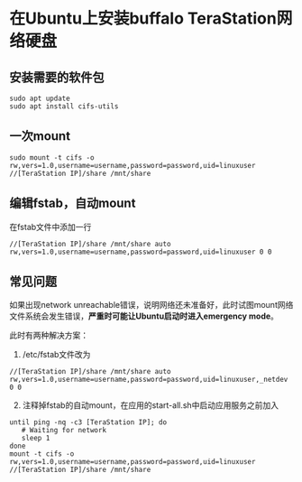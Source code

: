 # 在Ubuntu上安装buffalo TeraStation网络硬盘

## 安装需要的软件包
```
sudo apt update
sudo apt install cifs-utils
```
## 一次mount
```
sudo mount -t cifs -o rw,vers=1.0,username=username,password=password,uid=linuxuser //[TeraStation IP]/share /mnt/share
```

## 编辑fstab，自动mount
在fstab文件中添加一行
```
//[TeraStation IP]/share /mnt/share auto rw,vers=1.0,username=username,password=password,uid=linuxuser 0 0
```

## 常见问题

如果出现network unreachable错误，说明网络还未准备好，此时试图mount网络文件系统会发生错误，**严重时可能让Ubuntu启动时进入emergency mode**。

此时有两种解决方案：

1. /etc/fstab文件改为

```
//[TeraStation IP]/share /mnt/share auto rw,vers=1.0,username=username,password=password,uid=linuxuser,_netdev 0 0
```

2. 注释掉fstab的自动mount，在应用的start-all.sh中启动应用服务之前加入

```
until ping -nq -c3 [TeraStation IP]; do
   # Waiting for network
   sleep 1
done
mount -t cifs -o rw,vers=1.0,username=username,password=password,uid=linuxuser //[TeraStation IP]/share /mnt/share
```
